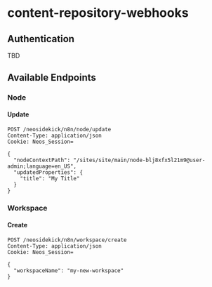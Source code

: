 # content-repository-webhooks

## Authentication 

TBD

## Available Endpoints

### Node

#### Update

```http
POST /neosidekick/n8n/node/update
Content-Type: application/json
Cookie: Neos_Session=

{
  "nodeContextPath": "/sites/site/main/node-blj8xfx5l21m9@user-admin;language=en_US",
  "updatedProperties": {
    "title": "My Title"
  }
}
```

### Workspace

#### Create

```http
POST /neosidekick/n8n/workspace/create
Content-Type: application/json
Cookie: Neos_Session=

{
  "workspaceName": "my-new-workspace"
}
```
